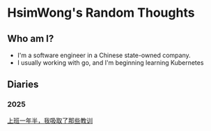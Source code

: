 # HsimWong's Random Thoughts

## Who am I?

- I'm a software engineer in a Chinese state-owned company.
- I usually working with go, and I'm beginning learning Kubernetes

## Diaries

### 2025

[上班一年半，我吸取了那些教训](hsimwong.github.io/Apr8-2025)

